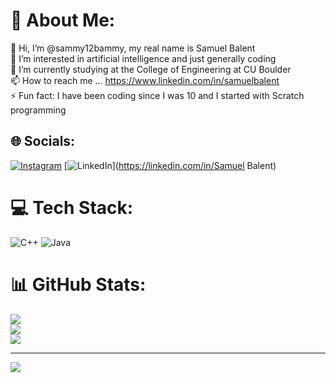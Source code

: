 # 💫 About Me:
👋 Hi, I’m @sammy12bammy, my real name is Samuel Balent<br>👀 I’m interested in artificial intelligence and just generally coding <br>🌱 I’m currently studying at the College of Engineering at CU Boulder<br>📫 How to reach me ... https://www.linkedin.com/in/samuelbalent<br>⚡ Fun fact: I have been coding since I was 10 and I started with Scratch programming


## 🌐 Socials:
[![Instagram](https://img.shields.io/badge/Instagram-%23E4405F.svg?logo=Instagram&logoColor=white)](https://instagram.com/sammy12bammy) [![LinkedIn](https://img.shields.io/badge/LinkedIn-%230077B5.svg?logo=linkedin&logoColor=white)](https://linkedin.com/in/Samuel Balent) 

# 💻 Tech Stack:
![C++](https://img.shields.io/badge/c++-%2300599C.svg?style=for-the-badge&logo=c%2B%2B&logoColor=white) ![Java](https://img.shields.io/badge/java-%23ED8B00.svg?style=for-the-badge&logo=openjdk&logoColor=white)
# 📊 GitHub Stats:
![](https://github-readme-stats.vercel.app/api?username=sammy12bammy&theme=holi&hide_border=true&include_all_commits=false&count_private=false)<br/>
![](https://github-readme-streak-stats.herokuapp.com/?user=sammy12bammy&theme=holi&hide_border=true)<br/>
![](https://github-readme-stats.vercel.app/api/top-langs/?username=sammy12bammy&theme=holi&hide_border=true&include_all_commits=false&count_private=false&layout=compact)

---
[![](https://visitcount.itsvg.in/api?id=sammy12bammy&icon=0&color=0)](https://visitcount.itsvg.in)

<!-- Proudly created with GPRM ( https://gprm.itsvg.in ) -->

<!---
sammy12bammy/sammy12bammy is a ✨ special ✨ repository because its `README.md` (this file) appears on your GitHub profile.
You can click the Preview link to take a look at your changes.
--->

